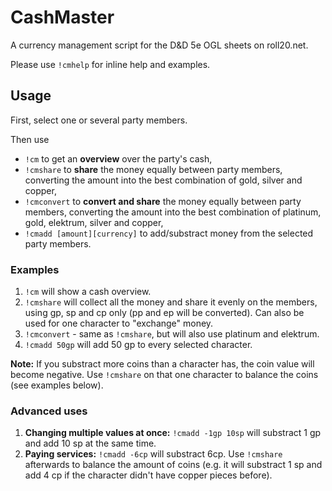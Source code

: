 # CashMaster

A currency management script for the D&D 5e OGL sheets on roll20.net.

Please use `!cmhelp` for inline help and examples.

## Usage

First, select one or several party members. 

Then use 

- `!cm` to get an
**overview** over the party's cash, 
- `!cmshare` to **share** the money equally
between party members, converting the amount into the best combination of gold, silver and copper,
- `!cmconvert` to **convert and share** the money equally between party members, converting the amount into the best combination of platinum, gold, elektrum, silver and copper,
- `!cmadd [amount][currency]` to add/substract money from the selected party members.

### Examples

1. `!cm` will show a cash overview.
2. `!cmshare` will collect all the money and share it evenly on the members, using gp, sp and cp only (pp and ep will be converted). Can also be used for one character to "exchange" money.
3. `!cmconvert` - same as `!cmshare`, but will also use platinum and elektrum.
4. `!cmadd 50gp` will add 50 gp to every selected character.

**Note:** If you substract more coins than a character has, the coin value will become negative. Use `!cmshare` on that one character to balance the coins (see examples below).

### Advanced uses

1. **Changing multiple values at once:** `!cmadd -1gp 10sp` will substract 1 gp and add 10 sp at the same time.
2. **Paying services:** `!cmadd -6cp` will substract 6cp. Use `!cmshare` afterwards to balance the amount of coins (e.g. it will substract 1 sp and add 4 cp if the character didn't have copper pieces before).